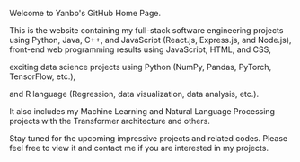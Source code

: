 Welcome to Yanbo's GitHub Home Page. 

This is the website containing my full-stack software engineering projects using Python, Java, C++, and JavaScript (React.js, Express.js, and Node.js), front-end web programming results using JavaScript, HTML, and CSS, 

exciting data science projects using Python (NumPy, Pandas, PyTorch, TensorFlow, etc.), 
                              
and R language (Regression, data visualization, data analysis, etc.). 

It also includes my Machine Learning and Natural Language Processing projects with the Transformer architecture and others. 

Stay tuned for the upcoming impressive projects and related codes. Please feel free to view it and contact me if you are interested in my projects.
